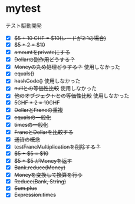 # mytest
テスト駆動開発

- [x] ~~$5 + 10 CHF = $10(レードが2:1の場合)~~
- [x] ~~$5 * 2 = $10~~
- [x] ~~amountをprivateにする~~
- [x] ~~Dollarの副作用どうする？~~
- [x] ~~Moneyの丸め処理どうする？~~ 使用しなかった
- [x] ~~equals()~~
- [x] ~~hashCode()~~ 使用しなかった
- [x] ~~nullとの等価性比較~~ 使用しなかった
- [x] ~~他のオブジェクトとの等価性比較~~ 使用しなかった
- [x] ~~5CHF * 2 = 10CHF~~
- [x] ~~DollarとFrancの重複~~
- [x] ~~equalsの一般化~~
- [x] ~~timesの一般化~~
- [x] ~~FrancとDollarを比較する~~
- [x] ~~通貨の概念~~
- [x] ~~testFrancMultiplicationを削除する？~~
- [x] ~~$5 + $5 = $10~~
- [x] ~~$5 + $5 がMoneyを返す~~
- [x] ~~Bank.reduce(Money)~~
- [x] ~~Moneyを変換して換算を行う~~
- [x] ~~Reduce(Bank, String)~~
- [x] ~~Sum.plus~~
- [x] ~~Expression.times~~